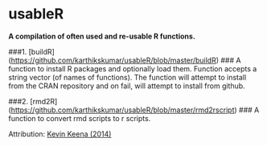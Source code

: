 # usableR
**A compilation of often used and re-usable R functions.**


###1. [buildR] (https://github.com/karthikskumar/usableR/blob/master/buildR) ###
A function to install R packages and optionally load them.
Function accepts a string vector (of names of functions).
The function will attempt to install from the CRAN repository and on fail, will attempt to install from github.

###2. [rmd2R] (https://github.com/karthikskumar/usableR/blob/master/rmd2rscript) ###
A function to convert rmd scripts to r scripts.

Attribution: [Kevin Keena (2014)](http://rstudio-pubs-static.s3.amazonaws.com/12734_0a38887f19a34d92b7311a2c9cb15022.html)
